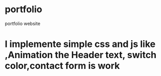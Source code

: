 # portfolio
portfolio website
 # I implemente simple css and js like ,Animation the Header text, switch color,contact form is work
